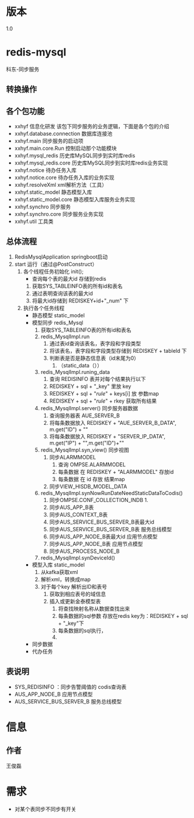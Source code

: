 # 版本
1.0
# redis-mysql
科东-同步服务
## 转换操作
### 
## 各个包功能
* xxhyf    						信息化研发  该包下同步服务的业务逻辑，下面是各个包的介绍
* xxhyf.database.connection   	数据库连接池
* xxhyf.main   					同步服务的启动项
* xxhyf.main.core.Run             控制启动那个功能模块
* xxhyf.mysql_redis				历史库MySQL同步到实时库redis
* xxhyf.mysql_redis.core          历史库MySQL同步到实时库redis业务实现
* xxhyf.notice					待办任务入库
* xxhyf.notice.core               待办任务入库的业务实现
* xxhyf.resolveXml				xml解析方法（工具）
* xxhyf.static_model				静态模型入库
* xxhyf.static_model.core         静态模型入库服务业务实现
* xxhyf.synchro					同步服务
* xxhyf.synchro.core              同步服务业务实现
* xxhyf.util                      工具类
## 总体流程
1. RedisMysqlApplication springboot启动
2. start 运行（通过@PostConstruct）
    1. 各个线程任务初始化 init();
        * 查询每个表的最大id 存储到redis
        1. 获取SYS_TABLEINFO表的所有id和表名
        2. 通过表明查询该表的最大id
        3. 将最大id存储到 REDISKEY+id+"_num" 下
    2. 执行各个任务线程
        * 静态模型 static_model
        * 模型同步 redis_Mysql
            1. 获取SYS_TABLEINFO表的所有id和表名
            2. redis_MysqlImpl.run
                1. 通过表id查询该表名，表字段和字段类型
                2. 将该表名，表字段和字段类型存储到 REDISKEY + tableId 下
                3. 判断表是否是静态信息表（id末尾为0）
                    1. （static_data（））
            3. redis_MysqlImpl.runing_data
                1. 查询 REDISINFO 表并对每个结果执行以下
                2. REDISKEY + sql + "_key" 里放 key
                3. REDISKEY + sql + "_rule_" + keys[i] 放 参数map
                4. REDISKEY + sql + "_rule_" + rkey 获取所有结果
            4. redis_MysqlImpl.server() 同步服务器数据
                1. 查询服务器表 AUE_SERVER_B
                2. 将每条数据放入 REDISKEY + "AUE_SERVER_B_DATA", m.get("ID") + ""
                3. 将每条数据放入 REDISKEY + "SERVER_IP_DATA", m.get("IP") + "",m.get("ID")+""
            5. redis_MysqlImpl.syn_view() 同步视图
                1. 同步ALARMMODEL
                    1. 查询 OMPSE.ALARMMODEL
                    2. 每条数据 在 REDISKEY + "ALARMMODEL" 存放id
                    3. 每条数据 在 id 存放 结果map
                2. 同步VIEW_HISDB_MODEL_DATA
            6. redis_MysqlImpl.synNowRunDateNeedStaticDataToCodis()
                1. 同步OMPSE.CONF_COLLECTION_INDB
                    1. 
                2. 同步AUS_APP_B表
                3. 同步AUS_CONTEXT_B表
                4. 同步AUS_SERVICE_BUS_SERVER_B表最大id
                5. 同步AUS_SERVICE_BUS_SERVER_B表 服务总线模型
                6. 同步AUS_APP_NODE_B表最大id 应用节点模型
                7. 同步AUS_APP_NODE_B表 应用节点模型
                8. 同步AUS_PROCESS_NODE_B
            7. redis_MysqlImpl.synDeviceId()
        * 模型入库 static_model
            1. 从kafka获取xml
            2. 解析xml，转换成map
            3. 对于每个key 解析出ID和表号
                1. 获取到相应表号的域信息
                2. 插入或更新金泰模型表
                    1. 将查找映射名称从数据查找出来
                    2. 每条数据的sql参数 存放在redis key为：REDISKEY + sql + "_key"下
                    3. 每条数据的sql执行，
                    4. 
        * 同步数据
        * 代办任务

## 表说明
* SYS_REDISINFO ：同步告警阈值的 codis查询表
* AUS_APP_NODE_B 应用节点模型
* AUS_SERVICE_BUS_SERVER_B 服务总线模型


# 信息
## 作者
王俊磊
# 需求
* 对某个表同步不同步有开关
